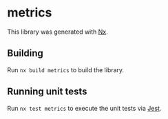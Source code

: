 # metrics

This library was generated with [Nx](https://nx.dev).

## Building

Run `nx build metrics` to build the library.

## Running unit tests

Run `nx test metrics` to execute the unit tests via [Jest](https://jestjs.io).
